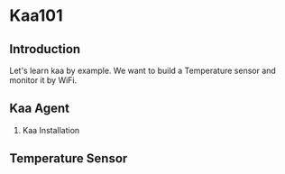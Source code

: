 # Kaa101
## Introduction
Let's learn kaa by example. We want to build a Temperature sensor and monitor it by WiFi.

## Kaa Agent
1. Kaa Installation

## Temperature Sensor
